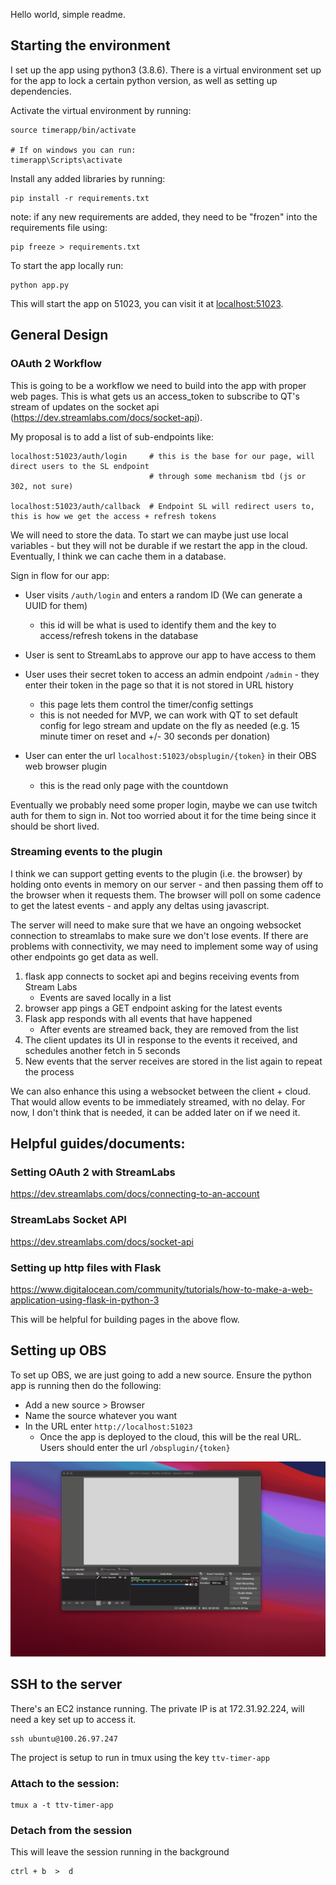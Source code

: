 Hello world, simple readme.

## Starting the environment

I set up the app using python3 (3.8.6).
There is a virtual environment set up for the app to lock a certain python version, as well as setting up dependencies.

Activate the virtual environment by running:

```
source timerapp/bin/activate

# If on windows you can run:
timerapp\Scripts\activate
```

Install any added libraries by running:
```
pip install -r requirements.txt
```

note: if any new requirements are added, they need to be "frozen" into the requirements file using:
```
pip freeze > requirements.txt
```

To start the app locally run:
```
python app.py
```

This will start the app on 51023, you can visit it at <a href="localhost:51023">localhost:51023</a>.

## General Design

### OAuth 2 Workflow

This is going to be a workflow we need to build into the app with proper web pages.
This is what gets us an access_token to subscribe to QT's stream of updates on the socket api (https://dev.streamlabs.com/docs/socket-api).

My proposal is to add a list of sub-endpoints like:
```
localhost:51023/auth/login     # this is the base for our page, will direct users to the SL endpoint
                               # through some mechanism tbd (js or 302, not sure)

localhost:51023/auth/callback  # Endpoint SL will redirect users to, this is how we get the access + refresh tokens
```

We will need to store the data.
To start we can maybe just use local variables - but they will not be durable if we restart the app in the cloud.
Eventually, I think we can cache them in a database.

Sign in flow for our app:
- User visits `/auth/login` and enters a random ID (We can generate a UUID for them)
    - this id will be what is used to identify them and the key to access/refresh tokens in the database
- User is sent to StreamLabs to approve our app to have access to them

- User uses their secret token to access an admin endpoint `/admin` - they enter their token in the page so that it is not stored in URL history
    - this page lets them control the timer/config settings
    - this is not needed for MVP, we can work with QT to set default config for lego stream and update on the fly as needed (e.g. 15 minute timer on reset and +/- 30 seconds per donation)
- User can enter the url `localhost:51023/obsplugin/{token}` in their OBS web browser plugin
    - this is the read only page with the countdown

Eventually we probably need some proper login, maybe we can use twitch auth for them to sign in.
Not too worried about it for the time being since it should be short lived.

### Streaming events to the plugin

I think we can support getting events to the plugin (i.e. the browser) by holding onto events in memory on our server - and then passing them off to the browser when it requests them.
The browser will poll on some cadence to get the latest events - and apply any deltas using javascript.

The server will need to make sure that we have an ongoing websocket connection to streamlabs to make sure we don't lose events.
If there are problems with connectivity, we may need to implement some way of using other endpoints go get data as well.

1. flask app connects to socket api and begins receiving events from Stream Labs
    - Events are saved locally in a list
1. browser app pings a GET endpoint asking for the latest events
1. Flask app responds with all events that have happened
    - After events are streamed back, they are removed from the list
1. The client updates its UI in response to the events it received, and schedules another fetch in 5 seconds
1. New events that the server receives are stored in the list again to repeat the process

We can also enhance this using a websocket between the client + cloud.
That would allow events to be immediately streamed, with no delay.
For now, I don't think that is needed, it can be added later on if we need it.

## Helpful guides/documents:
### Setting OAuth 2 with StreamLabs
https://dev.streamlabs.com/docs/connecting-to-an-account

### StreamLabs Socket API
https://dev.streamlabs.com/docs/socket-api

### Setting up http files with Flask
https://www.digitalocean.com/community/tutorials/how-to-make-a-web-application-using-flask-in-python-3

This will be helpful for building pages in the above flow.


## Setting up OBS

To set up OBS, we are just going to add a new source.
Ensure the python app is running then do the following:
- Add a new source > Browser
- Name the source whatever you want
- In the URL enter `http://localhost:51023`
  - Once the app is deployed to the cloud, this will be the real URL. Users should enter the url `/obsplugin/{token}`

![image](docs/obs-add-plugin.gif)


## SSH to the server

There's an EC2 instance running. The private IP is at 172.31.92.224, will need a key set up to access it.

```
ssh ubuntu@100.26.97.247
```

The project is setup to run in tmux using the key `ttv-timer-app`

### Attach to the session:

```
tmux a -t ttv-timer-app
```

### Detach from the session
This will leave the session running in the background
```
ctrl + b  >  d
```
